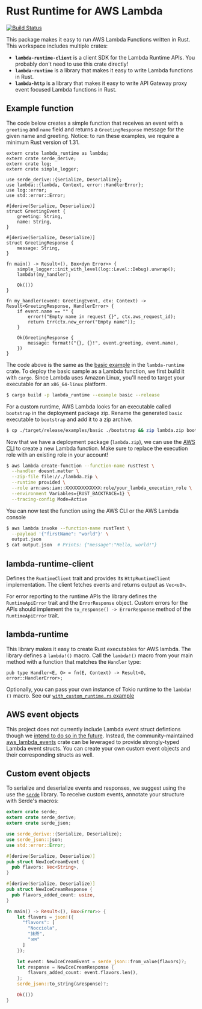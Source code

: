 # Rust Runtime for AWS Lambda

[![Build Status](https://travis-ci.org/awslabs/aws-lambda-rust-runtime.svg?branch=master)](https://travis-ci.org/awslabs/aws-lambda-rust-runtime)

This package makes it easy to run AWS Lambda Functions written in Rust. This workspace includes multiple crates:

* **`lambda-runtime-client`** is a client SDK for the Lambda Runtime APIs. You probably don't need to use this crate directly!
* **`lambda-runtime`** is a library that makes it easy to write Lambda functions in Rust.
* **`lambda-http`** is a library that makes it easy to write API Gateway proxy event focused Lambda functions in Rust.

## Example function

The code below creates a simple function that receives an event with a `greeting` and `name` field and returns a `GreetingResponse` message for the given name and greeting. Notice: to run these examples, we require a minimum Rust version of 1.31.

```rust,no_run
extern crate lambda_runtime as lambda;
extern crate serde_derive;
extern crate log;
extern crate simple_logger;

use serde_derive::{Serialize, Deserialize};
use lambda::{lambda, Context, error::HandlerError};
use log::error;
use std::error::Error;

#[derive(Serialize, Deserialize)]
struct GreetingEvent {
    greeting: String,
    name: String,
}

#[derive(Serialize, Deserialize)]
struct GreetingResponse {
    message: String,
}

fn main() -> Result<(), Box<dyn Error>> {
    simple_logger::init_with_level(log::Level::Debug).unwrap();
    lambda!(my_handler);

    Ok(())
}

fn my_handler(event: GreetingEvent, ctx: Context) -> Result<GreetingResponse, HandlerError> {
    if event.name == "" {
        error!("Empty name in request {}", ctx.aws_request_id);
        return Err(ctx.new_error("Empty name"));
    }

    Ok(GreetingResponse {
        message: format!("{}, {}!", event.greeting, event.name),
    })
}
```

The code above is the same as the [basic example](https://github.com/awslabs/aws-lambda-rust-runtime/tree/master/lambda-runtime/examples/basic.rs) in the `lambda-runtime` crate. To deploy the basic sample as a Lambda function, we first build it with `cargo`. Since Lambda uses Amazon Linux, you'll need to target your executable for an `x86_64-linux` platform.

```bash
$ cargo build -p lambda_runtime --example basic --release
```

For a custom runtime, AWS Lambda looks for an executable called `bootstrap` in the deployment package zip. Rename the generated `basic` executable to `bootstrap` and add it to a zip archive.

```bash
$ cp ./target/release/examples/basic ./bootstrap && zip lambda.zip bootstrap && rm bootstrap
```

Now that we have a deployment package (`lambda.zip`), we can use the [AWS CLI](https://aws.amazon.com/cli/) to create a new Lambda function. Make sure to replace the execution role with an existing role in your account!

```bash
$ aws lambda create-function --function-name rustTest \
  --handler doesnt.matter \
  --zip-file file://./lambda.zip \
  --runtime provided \
  --role arn:aws:iam::XXXXXXXXXXXXX:role/your_lambda_execution_role \
  --environment Variables={RUST_BACKTRACE=1} \
  --tracing-config Mode=Active
```

You can now test the function using the AWS CLI or the AWS Lambda console

```bash
$ aws lambda invoke --function-name rustTest \
  --payload '{"firstName": "world"}' \
  output.json
$ cat output.json  # Prints: {"message":"Hello, world!"}
```

## lambda-runtime-client

Defines the `RuntimeClient` trait and provides its `HttpRuntimeClient` implementation. The client fetches events and returns output as `Vec<u8>`.

For error reporting to the runtime APIs the library defines the `RuntimeApiError` trait and the `ErrorResponse` object. Custom errors for the APIs should implement the `to_response() -> ErrorResponse` method of the `RuntimeApiError` trait.

## lambda-runtime

This library makes it easy to create Rust executables for AWS lambda. The library defines a `lambda!()` macro. Call the `lambda!()` macro from your main method with a function that matches the `Handler` type:

```rust,ignore
pub type Handler<E, O> = fn(E, Context) -> Result<O, error::HandlerError>;
```

Optionally, you can pass your own instance of Tokio runtime to the `lambda!()` macro. See our [`with_custom_runtime.rs` example](https://github.com/awslabs/aws-lambda-rust-runtime/tree/master/lambda-runtime/examples/with_custom_runtime.rs)

## AWS event objects

This project does not currently include Lambda event struct defintions though we [intend to do so in the future](https://github.com/awslabs/aws-lambda-rust-runtime/issues/12). Instead, the community-maintained [aws_lambda_events](https://crates.io/crates/aws_lambda_events) crate can be leveraged to provide strongly-typed Lambda event structs. You can create your own custom event objects and their corresponding structs as well.

## Custom event objects

To serialize and deserialize events and responses, we suggest using the use the [`serde`](https://github.com/serde-rs/serde) library. To receive custom events, annotate your structure with Serde's macros:

```rust
extern crate serde;
extern crate serde_derive;
extern crate serde_json;

use serde_derive::{Serialize, Deserialize};
use serde_json::json;
use std::error::Error;

#[derive(Serialize, Deserialize)]
pub struct NewIceCreamEvent {
  pub flavors: Vec<String>,
}

#[derive(Serialize, Deserialize)]
pub struct NewIceCreamResponse {
  pub flavors_added_count: usize,
}

fn main() -> Result<(), Box<Error>> {
    let flavors = json!({
      "flavors": [
        "Nocciola",
        "抹茶",
        "आम"
      ]
    });

    let event: NewIceCreamEvent = serde_json::from_value(flavors)?;
    let response = NewIceCreamResponse {
        flavors_added_count: event.flavors.len(),
    };
    serde_json::to_string(&response)?;

    Ok(())
}
```
